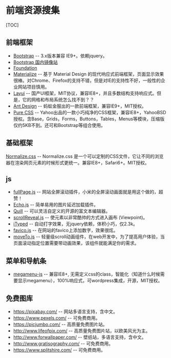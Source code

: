 # 前端资源搜集

[TOC]

## 前端框架

* [Bootstrap](http://getbootstrap.com) -- 3.x版本兼容 IE9+。依赖jquery。
* [Bootstrap 国内镜像站](http://bootcss.com)
* [Foundation](http://foundation.zurb.com)
* [Materialize](http://materializecss.com) -- 基于 Material Design 的现代响应式前端框架，页面显示效果很棒。对Chrome、Firefox的支持不错，但是对IE的支持性不好，一般性的企业网站项目慎用。
* [Layui](http://http://www.layui.com) -- 国产UI框架，MIT协议，兼容IE8+，并且多数结构支持响应式。但是，它的网格和布局系统怎么找不到？？
* [Ant Design](https://ant.design) -- 蚂蚁金服出的一款前端框架，兼容IE9+，MIT授权。
* [Pure CSS](https://purecss.io/) -- Yahoo出品的一款小巧纯净的CSS框架，兼容IE8+，YahooBSD授权。含Base，Grids，Forms，Buttons，Tables，Menus等模块，压缩版仅约5KB不到。还可和Bootstrap等组合使用。


## 基础框架

[Normalize.css](https://necolas.github.io/normalize.css/) -- Normalize.css 是一个可以定制的CSS文件，它让不同的浏览器在渲染网页元素的时候形式更统一。兼容IE8+，Safari6+。MIT授权。


## js

* [fullPage.js](https://github.com/alvarotrigo/fullPage.js) -- 网站全屏滚动插件，小米的全屏滚动画面就是用这个做的，超赞！
* [Echo.js](https://github.com/toddmotto/echo) -- 简单易用的图片延迟加载插件。
* [Quill](https://github.com/quilljs/quill/) -- 可以灵活自定义的开源的富文本编辑器。
* [scrollReveal.js](https://github.com/jlmakes/scrollreveal) -- 使元素以非常酷帅的方式进入画布 (Viewpoint)。
* [iTyped](https://github.com/luisvinicius167/ityped) -- 自动打字效果，无jquery依赖，体积小巧，仅2.3k。
* [favico.js](https://github.com/ejci/favico.js) -- 在网站的favico上添加数字，效果很炫。
* [moveTo.js](https://github.com/hsnaydd/moveTo) -- 轻量级scroll动画组件，在web开发中，为了提高用户体验，当页面滚动指定位置需要带动画效果，该组件就能满足你的需求。


## 菜单和导航条

* [megamenu-js](https://github.com/marioloncarek/megamenu-js) -- 兼容IE8+, 无需定义css的class，智能化（知道什么时候需要显示megamenu），100%响应式，可wordpress集成，开源，MIT授权。


## 免费图库

* <https://pixabay.com/> -- 网站多语言支持，含中文。
* <https://www.pexels.com/> -- 可免费商用。
* <https://picjumbo.com/> -- 高质量免费图片站。
* <http://www.lifeofpix.com/> -- 高质量免费图片站，以欧美风光为主。
* <http://www.forwallpaper.com/> -- 壁纸站，多语言支持，含中文。
* <http://www.gratisography.com/> -- 可免费商用。
* <https://www.splitshire.com/> -- 可免费商用。
